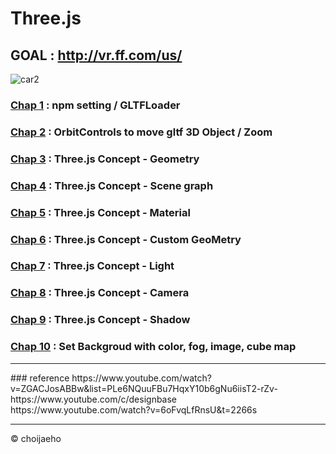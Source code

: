 # Three.js
## GOAL : http://vr.ff.com/us/
![car2](https://user-images.githubusercontent.com/55049159/178149942-987039de-0ba7-4457-be96-e5ef5fadf0ed.gif)


### <a href="https://github.com/jaero0725/ThreeJsStudy/tree/main/chap01" >Chap 1</a> : npm setting / GLTFLoader
### <a href="https://github.com/jaero0725/ThreeJsStudy/tree/main/chap02" >Chap 2</a> : OrbitControls to move gltf 3D Object / Zoom
### <a href="https://github.com/jaero0725/ThreeJsStudy/tree/main/chap03" >Chap 3</a> : Three.js Concept - Geometry
### <a href="https://github.com/jaero0725/ThreeJsStudy/tree/main/chap04" >Chap 4</a> : Three.js Concept - Scene graph 
### <a href="https://github.com/jaero0725/ThreeJsStudy/tree/main/chap05" >Chap 5</a> : Three.js Concept - Material
### <a href="https://github.com/jaero0725/ThreeJsStudy/tree/main/chap06" >Chap 6</a> : Three.js Concept - Custom GeoMetry
### <a href="https://github.com/jaero0725/ThreeJsStudy/tree/main/chap07" >Chap 7</a> : Three.js Concept - Light
### <a href="https://github.com/jaero0725/ThreeJsStudy/tree/main/chap08" >Chap 8</a> : Three.js Concept - Camera
### <a href="https://github.com/jaero0725/ThreeJsStudy/tree/main/chap09" >Chap 9</a> : Three.js Concept - Shadow
### <a href="https://github.com/jaero0725/ThreeJsStudy/tree/main/chap10" >Chap 10</a> : Set Backgroud with color, fog, image, cube map

<hr>
### reference
https://www.youtube.com/watch?v=ZGACJosABBw&list=PLe6NQuuFBu7HqxY10b6gNu6iisT2-rZv- <br>
https://www.youtube.com/c/designbase <br>
https://www.youtube.com/watch?v=6oFvqLfRnsU&t=2266s <br>
<hr>
© choijaeho
